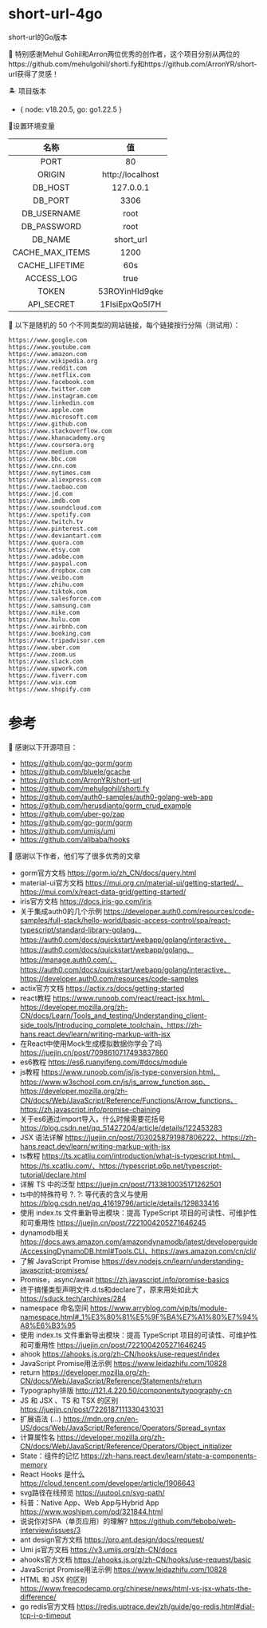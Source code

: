 # short-url-4go
short-url的Go版本

🙏 特别感谢Mehul Gohil和Arron两位优秀的创作者，这个项目分别从两位的https://github.com/mehulgohil/shorti.fy和https://github.com/ArronYR/short-url获得了灵感！

 🏝️ 项目版本

- { node: v18.20.5,  go: go1.22.5 }

🫧设置环境变量

|      名称       |        值        |
| :-------------: | :--------------: |
|      PORT       |        80        |
|     ORIGIN      | http://localhost |
|     DB_HOST     |    127.0.0.1     |
|     DB_PORT     |       3306       |
|   DB_USERNAME   |       root       |
|   DB_PASSWORD   |       root       |
|     DB_NAME     |    short_url     |
| CACHE_MAX_ITEMS |       1200       |
| CACHE_LIFETIME  |       60s        |
|   ACCESS_LOG    |       true       |
|      TOKEN      |  53ROYinHId9qke  |
|   API_SECRET    |  1FIsiEpxQo5l7H  |

🍉 以下是随机的 50 个不同类型的网站链接，每个链接按行分隔（测试用）：

```
https://www.google.com  
https://www.youtube.com  
https://www.amazon.com  
https://www.wikipedia.org  
https://www.reddit.com  
https://www.netflix.com  
https://www.facebook.com  
https://www.twitter.com  
https://www.instagram.com  
https://www.linkedin.com  
https://www.apple.com  
https://www.microsoft.com  
https://www.github.com  
https://www.stackoverflow.com  
https://www.khanacademy.org  
https://www.coursera.org  
https://www.medium.com  
https://www.bbc.com  
https://www.cnn.com  
https://www.nytimes.com  
https://www.aliexpress.com  
https://www.taobao.com  
https://www.jd.com  
https://www.imdb.com  
https://www.soundcloud.com  
https://www.spotify.com  
https://www.twitch.tv  
https://www.pinterest.com  
https://www.deviantart.com  
https://www.quora.com  
https://www.etsy.com  
https://www.adobe.com  
https://www.paypal.com  
https://www.dropbox.com  
https://www.weibo.com  
https://www.zhihu.com  
https://www.tiktok.com  
https://www.salesforce.com  
https://www.samsung.com  
https://www.nike.com  
https://www.hulu.com  
https://www.airbnb.com  
https://www.booking.com  
https://www.tripadvisor.com  
https://www.uber.com  
https://www.zoom.us  
https://www.slack.com  
https://www.upwork.com  
https://www.fiverr.com  
https://www.wix.com  
https://www.shopify.com  
```

# 参考

🙏 感谢以下开源项目：

- https://github.com/go-gorm/gorm
- https://github.com/bluele/gcache
- https://github.com/ArronYR/short-url
- https://github.com/mehulgohil/shorti.fy
- https://github.com/auth0-samples/auth0-golang-web-app
- https://github.com/herusdianto/gorm_crud_example
- https://github.com/uber-go/zap
- https://github.com/go-gorm/gorm
- https://github.com/umijs/umi
- https://github.com/alibaba/hooks

🙏 感谢以下作者，他们写了很多优秀的文章

- gorm官方文档  https://gorm.io/zh_CN/docs/query.html
- material-ui官方文档  https://mui.org.cn/material-ui/getting-started/、https://mui.com/x/react-data-grid/getting-started/
- iris官方文档  https://docs.iris-go.com/iris
- 关于集成auth0的几个示例  https://developer.auth0.com/resources/code-samples/full-stack/hello-world/basic-access-control/spa/react-typescript/standard-library-golang、
  https://auth0.com/docs/quickstart/webapp/golang/interactive、
  https://auth0.com/docs/quickstart/webapp/golang、https://manage.auth0.com/、https://auth0.com/docs/quickstart/webapp/golang/interactive、https://developer.auth0.com/resources/code-samples
- actix官方文档  https://actix.rs/docs/getting-started
- react教程  https://www.runoob.com/react/react-jsx.html、https://developer.mozilla.org/zh-CN/docs/Learn/Tools_and_testing/Understanding_client-side_tools/Introducing_complete_toolchain、https://zh-hans.react.dev/learn/writing-markup-with-jsx
- 在React中使用Mock生成模拟数据你学会了吗  https://juejin.cn/post/7098610717493837860
- es6教程  https://es6.ruanyifeng.com/#docs/module
- js教程  https://www.runoob.com/js/js-type-conversion.html、https://www.w3school.com.cn/js/js_arrow_function.asp、https://developer.mozilla.org/zh-CN/docs/Web/JavaScript/Reference/Functions/Arrow_functions、https://zh.javascript.info/promise-chaining
- 关于es6通过import导入，什么时候需要花括号  https://blog.csdn.net/qq_51427204/article/details/122453283
- JSX 语法详解  https://juejin.cn/post/7030258791987806222、https://zh-hans.react.dev/learn/writing-markup-with-jsx
- ts教程  https://ts.xcatliu.com/introduction/what-is-typescript.html、 https://ts.xcatliu.com/、https://typescript.p6p.net/typescript-tutorial/declare.html
- 详解 TS 中的泛型  https://juejin.cn/post/7133810035171262501
- ts中的特殊符号 ?. ?: 等代表的含义与使用  https://blog.csdn.net/qq_41619796/article/details/129833416
- 使用 index.ts 文件重新导出模块：提高 TypeScript 项目的可读性、可维护性和可重用性  https://juejin.cn/post/7221004205271646245
- dynamodb相关  https://docs.aws.amazon.com/amazondynamodb/latest/developerguide/AccessingDynamoDB.html#Tools.CLI、https://aws.amazon.com/cn/cli/
- 了解 JavaScript Promise  https://dev.nodejs.cn/learn/understanding-javascript-promises/
- Promise，async/await  https://zh.javascript.info/promise-basics
- 终于搞懂类型声明文件.d.ts和declare了，原来用处如此大  https://sduck.tech/archives/284
- namespace 命名空间  https://www.arryblog.com/vip/ts/module-namespace.html#_1%E3%80%81%E5%9F%BA%E7%A1%80%E7%94%A8%E6%B3%95
- 使用 index.ts 文件重新导出模块：提高 TypeScript 项目的可读性、可维护性和可重用性  https://juejin.cn/post/7221004205271646245
- ahook https://ahooks.js.org/zh-CN/hooks/use-request/index
- JavaScript Promise用法示例  https://www.leidazhifu.com/10828
- return  https://developer.mozilla.org/zh-CN/docs/Web/JavaScript/Reference/Statements/return
- Typography排版  http://121.4.220.50/components/typography-cn
- JS 和 JSX 、TS 和 TSX 的区别  https://juejin.cn/post/7226187111330431031
- 扩展语法 (...)   https://mdn.org.cn/en-US/docs/Web/JavaScript/Reference/Operators/Spread_syntax
- 计算属性名  https://developer.mozilla.org/zh-CN/docs/Web/JavaScript/Reference/Operators/Object_initializer
- State：组件的记忆  https://zh-hans.react.dev/learn/state-a-components-memory
- React Hooks 是什么  https://cloud.tencent.com/developer/article/1906643
- svg路径在线预览 https://uutool.cn/svg-path/
- 科普：Native App、Web App与Hybrid App  https://www.woshipm.com/pd/321844.html
- 说说你对SPA（单页应用）的理解?  https://github.com/febobo/web-interview/issues/3
- ant design官方文档  https://pro.ant.design/docs/request/
- Umi js官方文档  https://v3.umijs.org/zh-CN/docs
- ahooks官方文档  https://ahooks.js.org/zh-CN/hooks/use-request/basic
- JavaScript Promise用法示例  https://www.leidazhifu.com/10828
- HTML 和 JSX 的区别  https://www.freecodecamp.org/chinese/news/html-vs-jsx-whats-the-difference/
- go redis官方文档  https://redis.uptrace.dev/zh/guide/go-redis.html#dial-tcp-i-o-timeout

